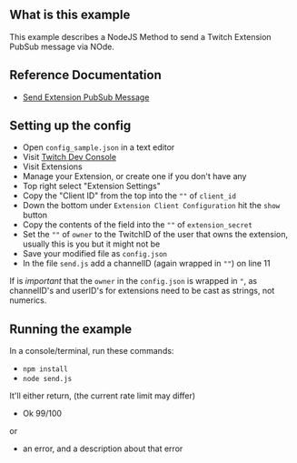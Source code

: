 ## What is this example

This example describes a NodeJS Method to send a Twitch Extension PubSub message via NOde.


## Reference Documentation

- [Send Extension PubSub Message](https://dev.twitch.tv/docs/extensions/reference#send-extension-pubsub-message)

## Setting up the config

- Open `config_sample.json` in a text editor
- Visit [Twitch Dev Console](https://dev.twitch.tv/console/)
- Visit Extensions
- Manage your Extension, or create one if you don't have any
- Top right select "Extension Settings"
- Copy the "Client ID" from the top into the `""` of `client_id`
- Down the bottom under `Extension Client Configuration` hit the `show` button
- Copy the contents of the field into the `""` of `extension_secret`
- Set the `""` of `owner` to the TwitchID of the user that owns the extension, usually this is you but it might not be
- Save your modified file as `config.json`
- In the file `send.js` add a channelID (again wrapped in `""`) on line 11

If is *important* that the `owner` in the `config.json` is wrapped in `"`, as channelID's and userID's for extensions need to be cast as strings, not numerics.

## Running the example

In a console/terminal, run these commands:

- `npm install`
- `node send.js`

It'll either return, (the current rate limit may differ)

- Ok 99/100

or

- an error, and a description about that error
